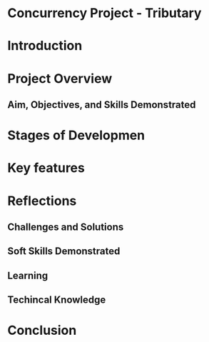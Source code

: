 # Concurrency Project - Tributary

# Introduction

# Project Overview

## Aim, Objectives, and Skills Demonstrated

# Stages of Developmen

# Key features

# Reflections

## Challenges and Solutions
## Soft Skills Demonstrated
## Learning
## Techincal Knowledge

# Conclusion

